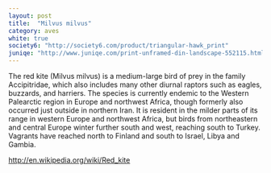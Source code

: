 ```yaml
---
layout: post
title:  "Milvus milvus"
category: aves
white: true
society6: "http://society6.com/product/triangular-hawk_print"
juniqe: "http://www.juniqe.com/print-unframed-din-landscape-552115.html"
---
```


The red kite (Milvus milvus) is a medium-large bird of prey in the family Accipitridae, which also includes many other diurnal raptors such as eagles, buzzards, and harriers. The species is currently endemic to the Western Palearctic region in Europe and northwest Africa, though formerly also occurred just outside in northern Iran. It is resident in the milder parts of its range in western Europe and northwest Africa, but birds from northeastern and central Europe winter further south and west, reaching south to Turkey. Vagrants have reached north to Finland and south to Israel, Libya and Gambia.

<http://en.wikipedia.org/wiki/Red_kite>
